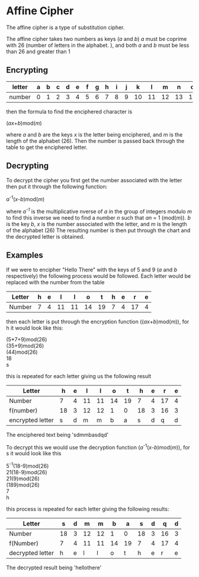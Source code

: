 # Affine Cipher

The affine cipher is a type of substitution cipher. 

The affine cipher takes two numbers as keys (*a* and *b*) *a* must be coprime with 26 (number of letters in the alphabet. ), and both *a* and *b* must be less than 26 and greater than 1

## Encrypting


|letter|a|b|c|d|e|f|g|h|i|j|k|l|m|n|o|p|q|r|s|t|u|v|w|x|y|z|
|------|-|-|-|-|-|-|-|-|-|-|-|-|-|-|-|-|-|-|-|-|-|-|-|-|-|-|
|number|0|1|2|3|4|5|6|7|8|9|10|11|12|13|14|15|16|17|18|19|20|21|22|23|24|25|

then the formula to find the enciphered character is 

(*ax*+*b*)mod(*m*)

 where *a* and *b* are the keys *x* is the letter being enciphered, and *m* is the length of the alphabet (26). Then the number is passed back through the table to get the enciphered letter. 

## Decrypting

To decrypt the cipher you first get the number associated with the letter then put it through the following function: 

*a*<sup>-1</sup>(*x*-*b*)mod(*m*)

where *a<sup>-1</sup>* is the multiplicative nverse of *a* in the group of integers modulo *m* to find this inverse we need to find a number *n* such that *an* = 1 (mod(*m*)). *b* is the key *b*, *x* is the number associated with the letter, and *m* is the length of the alphabet (26) The resulting number is then put through the chart and the decrypted letter is obtained. 

## Examples

If we were to encipher "Hello There" with the keys of 5 and 9 (*a* and *b* respectively) the following process would be followed. Each letter would be replaced with the number from the table

|Letter|h|e|l|l|o|t|h|e|r|e|
|------|-|-|-|-|-|-|-|-|-|-|
|Number|7|4|11|11|14|19|7|4|17|4

then each letter is put through the encryption function ((*ax*+*b*)mod(*m*)), for h it would look like this:

(5*7+9)mod(26)<br/>
(35+9)mod(26)<br/>
(44)mod(26)<br/>
18<br/>
s<br/>

this is repeated for each letter giving us the following result

|Letter|h|e|l|l|o|t|h|e|r|e|
|------|-|-|-|-|-|-|-|-|-|-|
|Number|7|4|11|11|14|19|7|4|17|4|
|f(number)|18|3|12|12|1|0|18|3|16|3|
|encrypted letter|s|d|m|m|b|a|s|d|q|d|

The enciphered text being 'sdmmbasdqd'

To decrypt this we would use the decryption function (*a*<sup>-1</sup>(*x*-*b*)mod(*m*)), for s it would look like this

5<sup>-1</sup>(18-9)mod(26)<br/>
21(18-9)mod(26)<br/>
21(9)mod(26)<br/>
(189)mod(26)<br/>
7<br/>
h<br/>

this process is repeated for each letter giving the following results:

|Letter|s|d|m|m|b|a|s|d|q|d|
|------|-|-|-|-|-|-|-|-|-|-|
|Number|18|3|12|12|1|0|18|3|16|3|
|f(Number)|7|4|11|11|14|19|7|4|17|4|
|decrypted letter|h|e|l|l|o|t|h|e|r|e|

The decrypted result being 'hellothere'